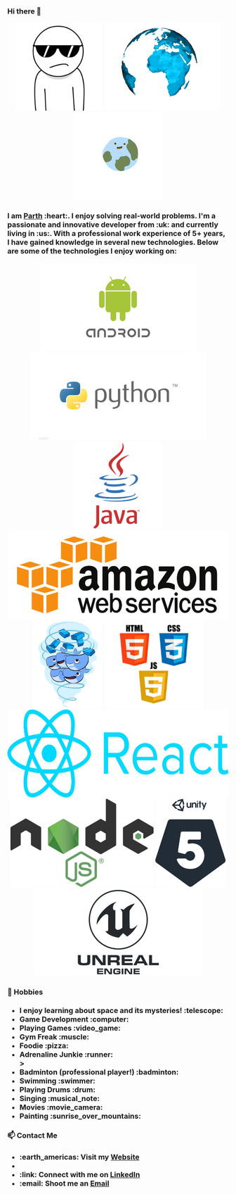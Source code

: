 ### Hi there 👋

<!--
**ppat94/ppat94** is a ✨ _special_ ✨ repository because its `README.md` (this file) appears on your GitHub profile.
-->
<p align="center">
    <img src="https://raw.githubusercontent.com/ppat94/ppat94/master/assets/cool.gif"  height="200" />
    <img src="https://raw.githubusercontent.com/ppat94/ppat94/master/assets/unnamed.gif"  height="200" />
    <img src="https://raw.githubusercontent.com/ppat94/ppat94/master/assets/source.gif"  height="200" />
</p>

<h3>
I am <a href="http://www.parthpatel.co.uk" target="_blank">Parth</a> :heart:. I enjoy solving real-world problems. I'm a passionate and innovative developer from :uk: and currently living in :us:. With a professional work experience of 5+ years, I have gained knowledge in several new technologies. Below are some of the technologies I enjoy working on:</h3>

<p align="center">
    <img src="https://raw.githubusercontent.com/ppat94/ppat94/master/assets/android_evolution.gif"  height="200" />
    <img src="https://raw.githubusercontent.com/ppat94/ppat94/master/assets/python.png"  height="200" />
    <img src="https://raw.githubusercontent.com/ppat94/ppat94/master/assets/java_logo.png"  height="200" />
    <img src="https://raw.githubusercontent.com/ppat94/ppat94/master/assets/amazonws.png"  height="200" />
    <img src="https://raw.githubusercontent.com/ppat94/ppat94/master/assets/docker.gif"  height="200" />
    <img src="https://raw.githubusercontent.com/ppat94/ppat94/master/assets/html-css-js.png"  height="200" />
    <img src="https://raw.githubusercontent.com/ppat94/ppat94/master/assets/react_logo.png"  height="200" />
    <img src="https://raw.githubusercontent.com/ppat94/ppat94/master/assets/nodejs.png"  height="200" />
    <img src="https://raw.githubusercontent.com/ppat94/ppat94/master/assets/unity_5_logo.svg"  height="200" />
    <img src="https://raw.githubusercontent.com/ppat94/ppat94/master/assets/unreal.png"  height="200" />
</p>

### :basketball: Hobbies
<h3>
    <ul>
      <li>I enjoy learning about space and its mysteries! :telescope:</li>
        <li>Game Development :computer:</li>
        <li>Playing Games :video_game:</li>
        <li>Gym Freak :muscle:</li>
        <li>Foodie :pizza:</li>
        <li>Adrenaline Junkie :runner:</li>>
        <li>Badminton (professional player!) :badminton:</li>
        <li>Swimming :swimmer:</li>
        <li>Playing Drums :drum:</li>
        <li>Singing :musical_note:</li>
        <li>Movies :movie_camera:</li>
        <li>Painting :sunrise_over_mountains:</li>
    </ul>
</h3>

### :mailbox: Contact Me
<h3>
    <ul>
        <li>:earth_americas: Visit my <a href="http://www.parthpatel.co.uk" target="_blank">Website</a><li>
        <li>:link: Connect with me on <a href="https://www.linkedin.com/in/parthpatel1994" target="_blank">LinkedIn</a></li>
        <li>:email: Shoot me an <a href="mailto:parthpatel_1994@yahoo.co.uk" target="_blank">Email</a></li>
    </ul>
</h3>

